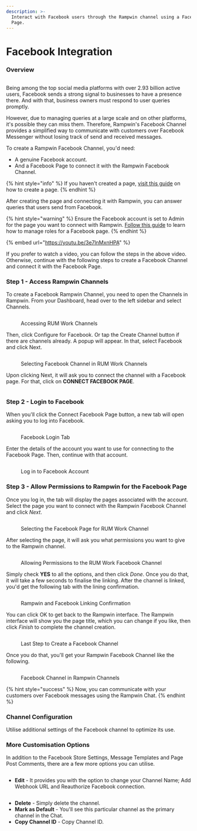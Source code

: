 ```yaml
---
description: >-
  Interact with Facebook users through the Rampwin channel using a Facebook
  Page.
---
```


# Facebook Integration

### Overview

<figure><img src="https://files.gitbook.com/v0/b/gitbook-x-prod.appspot.com/o/spaces%2FhElFPtMZjXYjDDMBT5q2%2Fuploads%2FOLnwnIWS8p7Wad6wj4w7%2FFacebook%20Integration%20at%20RUM%20Work.png?alt=media&#x26;token=df9bb1f5-b6df-4fd9-9c5f-453cefc01386" alt=""><figcaption></figcaption></figure>

Being among the top social media platforms with over 2.93 billion active users, Facebook sends a strong signal to businesses to have a presence there. And with that, business owners must respond to user queries promptly.

However, due to managing queries at a large scale and on other platforms, it's possible they can miss them. Therefore, Rampwin's Facebook Channel provides a simplified way to communicate with customers over Facebook Messenger without losing track of send and received messages.

To create a Rampwin Facebook Channel, you'd need:

* A genuine Facebook account.
* And a Facebook Page to connect it with the Rampwin Facebook Channel.

{% hint style="info" %}
If you haven't created a page, [visit this guide](https://github.com/rampwin/rampwin-gitbook-docs/blob/main/broken-reference/README.md) on how to create a page.
{% endhint %}

After creating the page and connecting it with Rampwin, you can answer queries that users send from Facebook.

{% hint style="warning" %}
Ensure the Facebook account is set to Admin for the page you want to connect with Rampwin. [Follow this guide](https://github.com/rampwin/rampwin-gitbook-docs/blob/main/broken-reference/README.md) to learn how to manage roles for a Facebook page.
{% endhint %}

{% embed url="https://youtu.be/3e7lnMxnHPA" %}

If you prefer to watch a video, you can follow the steps in the above video. Otherwise, continue with the following steps to create a Facebook Channel and connect it with the Facebook Page.

### Step 1 - Access Rampwin Channels

To create a Facebook Rampwin Channel, you need to open the Channels in Rampwin. From your Dashboard, head over to the left sidebar and select Channels.

<figure><img src="https://files.gitbook.com/v0/b/gitbook-x-prod.appspot.com/o/spaces%2FhElFPtMZjXYjDDMBT5q2%2Fuploads%2FuydvivMfo0idPAcrOkJ1%2FAccessing%20RUM%20Work%20Channels%20for%20Facebook.png?alt=media&#x26;token=35bfad1e-ed38-49dd-93d4-957724c78e93" alt=""><figcaption><p>Accessing RUM Work Channels</p></figcaption></figure>

Then, click Configure for Facebook. Or tap the Create Channel button if there are channels already. A popup will appear. In that, select Facebook and click Next.

<figure><img src="https://files.gitbook.com/v0/b/gitbook-x-prod.appspot.com/o/spaces%2FhElFPtMZjXYjDDMBT5q2%2Fuploads%2FzikBocZYwDYMu56fWk2q%2FSelecting%20Facebook%20channel%20for%20RUM%20Work%20from%20Channels%20popup.png?alt=media&#x26;token=6cddaa98-5b20-4a5a-a68a-ed821acfd4ab" alt=""><figcaption><p>Selecting Facebook Channel in RUM Work Channels</p></figcaption></figure>

Upon clicking Next, it will ask you to connect the channel with a Facebook page. For that, click on **CONNECT FACEBOOK PAGE**.

<figure><img src="https://files.gitbook.com/v0/b/gitbook-x-prod.appspot.com/o/spaces%2FhElFPtMZjXYjDDMBT5q2%2Fuploads%2FEduSGZezdHFjjaWhDyyt%2FFor%20RUM%20Work%20Channel%20Connecting%20to%20a%20Facebook%20Page.png?alt=media&#x26;token=99e7780e-5437-49e1-a321-c3f5a85a873a" alt=""><figcaption></figcaption></figure>

### Step 2 - Login to Facebook

When you'll click the Connect Facebook Page button, a new tab will open asking you to log into Facebook.

<figure><img src="https://files.gitbook.com/v0/b/gitbook-x-prod.appspot.com/o/spaces%2FhElFPtMZjXYjDDMBT5q2%2Fuploads%2FQTwjlZ4tKtTuCc6rB9hA%2FLogin%20to%20Facebook%20for%20RUM%20Work%20Channel%20connection.png?alt=media&#x26;token=433b57ca-a088-4023-a641-bbe9d92c995e" alt=""><figcaption><p>Facebook Login Tab</p></figcaption></figure>

Enter the details of the account you want to use for connecting to the Facebook Page. Then, continue with that account.

<figure><img src="https://files.gitbook.com/v0/b/gitbook-x-prod.appspot.com/o/spaces%2FhElFPtMZjXYjDDMBT5q2%2Fuploads%2FakMGZSOzeo5jG1m0JsXN%2FContinue%20as%20Account%20User%20for%20Facebook.png?alt=media&#x26;token=1254eebe-72ba-4110-ad90-80bee831f762" alt=""><figcaption><p>Log in to Facebook Account</p></figcaption></figure>

### Step 3 - Allow Permissions to Rampwin for the Facebook Page

Once you log in, the tab will display the pages associated with the account. Select the page you want to connect with the Rampwin Facebook Channel and click _Next_.

<figure><img src="https://files.gitbook.com/v0/b/gitbook-x-prod.appspot.com/o/spaces%2FhElFPtMZjXYjDDMBT5q2%2Fuploads%2FHqVuh0ZZ9lQSrndyfRju%2FSelecting%20a%20page%20from%20Facebook.png?alt=media&#x26;token=86aac012-c689-4ed6-aeac-9ac0ca1f77a9" alt=""><figcaption><p>Selecting the Facebook Page for RUM Work Channel</p></figcaption></figure>

After selecting the page, it will ask you what permissions you want to give to the Rampwin channel.

<figure><img src="https://files.gitbook.com/v0/b/gitbook-x-prod.appspot.com/o/spaces%2FhElFPtMZjXYjDDMBT5q2%2Fuploads%2FMbVLrwi64r9XNylJYFCl%2FAllow%20all%20permissions%20for%20the%20RUM%20Work%20Facebook%20Channel.png?alt=media&#x26;token=5e628ca2-a761-42c5-b0dd-f255b032a3dc" alt=""><figcaption><p>Allowing Permissions to the RUM Work Facebook Channel</p></figcaption></figure>

Simply check **YES** to all the options, and then click _Done_. Once you do that, it will take a few seconds to finalise the linking. After the channel is linked, you'd get the following tab with the lining confirmation.

<figure><img src="https://files.gitbook.com/v0/b/gitbook-x-prod.appspot.com/o/spaces%2FhElFPtMZjXYjDDMBT5q2%2Fuploads%2FQAhPHmWgfCxNXa9IwK7l%2FRUM%20Work%20and%20Facebook%20Connection%20Confirmation.png?alt=media&#x26;token=760c020a-e613-4f81-8c14-5782c26005f4" alt=""><figcaption><p>Rampwin and Facebook Linking Confirmation</p></figcaption></figure>

You can click OK to get back to the Rampwin interface. The Rampwin interface will show you the page title, which you can change if you like, then click _Finish_ to complete the channel creation.

<figure><img src="https://files.gitbook.com/v0/b/gitbook-x-prod.appspot.com/o/spaces%2FhElFPtMZjXYjDDMBT5q2%2Fuploads%2F72wcRR6LLYNJwNFJnZPK%2FCompleting%20RUM%20Work%20Facebook%20Channel.png?alt=media&#x26;token=bddf5b52-a89e-4b24-8ee9-038f65cf6458" alt=""><figcaption><p>Last Step to Create a Facebook Channel</p></figcaption></figure>

Once you do that, you'll get your Rampwin Facebook Channel like the following.

<figure><img src="https://files.gitbook.com/v0/b/gitbook-x-prod.appspot.com/o/spaces%2FhElFPtMZjXYjDDMBT5q2%2Fuploads%2FCfucr9MSQck1A0AcjZG8%2FFacebook%20Channel%20in%20RUM%20Work%20Channels.png?alt=media&#x26;token=1c693d1e-eccd-4099-a0c8-7e7016649dd6" alt=""><figcaption><p>Facebook Channel in Rampwin Channels</p></figcaption></figure>

{% hint style="success" %}
Now, you can communicate with your customers over Facebook messages using the Rampwin Chat.
{% endhint %}

### Channel Configuration

Utilise additional settings of the Facebook channel to optimize its use.

### More Customisation Options

In addition to the Facebook Store Settings, Message Templates and Page Post Comments, there are a few more options you can utilise.

<figure><img src="https://files.gitbook.com/v0/b/gitbook-x-prod.appspot.com/o/spaces%2FhElFPtMZjXYjDDMBT5q2%2Fuploads%2FOqFchgYkjLgYVsec3S2q%2FFacebook%20Channel%20More%20Options.png?alt=media&#x26;token=34fd6f2e-e524-4de2-9141-ee67ead6edab" alt=""><figcaption></figcaption></figure>

* **Edit** - It provides you with the option to change your Channel Name; Add Webhook URL and Reauthorize Facebook connection.

<figure><img src="https://files.gitbook.com/v0/b/gitbook-x-prod.appspot.com/o/spaces%2FhElFPtMZjXYjDDMBT5q2%2Fuploads%2Fma8cM2HEOVdviHZskzVn%2FEdit%20Channel%20Facebook%20Popup.png?alt=media&#x26;token=b94436d1-dd9d-483d-bf34-4b45e97fccea" alt=""><figcaption></figcaption></figure>

* **Delete** - Simply delete the channel.
* **Mark as Default** - You'll see this particular channel as the primary channel in the Chat.
* **Copy Channel ID** - Copy Channel ID.
